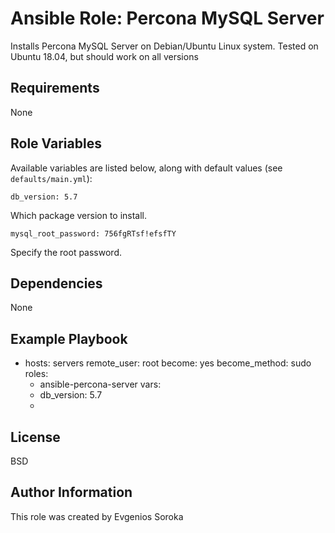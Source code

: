 # Ansible Role: Percona MySQL Server

Installs Percona MySQL Server on Debian/Ubuntu Linux system. Tested on Ubuntu 18.04, but should work on all versions

## Requirements

None

## Role Variables

Available variables are listed below, along with default values (see `defaults/main.yml`):

    db_version: 5.7

Which package version to install.

    mysql_root_password: 756fgRTsf!efsfTY

Specify the root password.

## Dependencies

None

## Example Playbook

 - hosts: servers
   remote_user: root
   become: yes
   become_method: sudo
   roles:
    - ansible-percona-server
   vars:
    - db_version: 5.7
    - 

## License

BSD

## Author Information

This role was created by Evgenios Soroka
